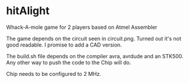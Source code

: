 # hitAlight
Whack-A-mole game for 2 players based on Atmel Assembler

The game depends on the circuit seen in circuit.png. Turned out it's not good readable. I promise to add a CAD version.

The build.sh file depends on the compiler avra, avrdude and an STK500. Any other way to push the code to the Chip will do. 

Chip needs to be configured to 2 MHz.
